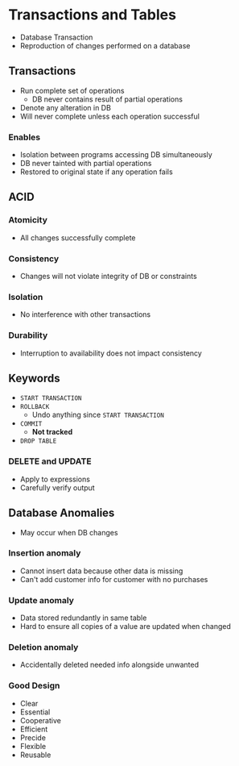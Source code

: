 # Transactions and Tables
* Database Transaction
* Reproduction of changes performed on a database
## Transactions
* Run complete set of operations
    * DB never contains result of partial operations
* Denote any alteration in DB
* Will never complete unless each operation successful
### Enables
* Isolation between programs accessing DB simultaneously
* DB never tainted with partial operations
* Restored to original state if any operation fails
## ACID
### Atomicity
* All changes successfully complete
### Consistency
* Changes will not violate integrity of DB or constraints
### Isolation
* No interference with other transactions
### Durability
* Interruption to availability does not impact consistency
## Keywords
* `START TRANSACTION`
* `ROLLBACK`
    * Undo anything since `START TRANSACTION`
* `COMMIT`
    * **Not tracked**
* `DROP TABLE`
### DELETE and UPDATE
* Apply to expressions
* Carefully verify output
## Database Anomalies
* May occur when DB changes
### Insertion anomaly
* Cannot insert data because other data is missing
* Can't add customer info for customer with no purchases
### Update anomaly
* Data stored redundantly in same table
* Hard to ensure all copies of a value are updated when changed
### Deletion anomaly
* Accidentally deleted needed info alongside unwanted
### Good Design
* Clear
* Essential
* Cooperative
* Efficient
* Precide
* Flexible
* Reusable

